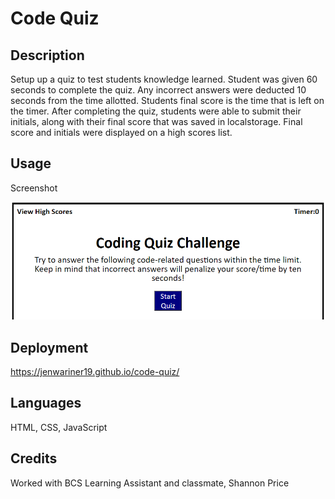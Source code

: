 # Code Quiz

## Description

Setup up a quiz to test students knowledge learned. Student was given 60 seconds to complete the quiz. Any incorrect answers were deducted 10 seconds from the time allotted. Students final score is the time that is left on the timer. After completing the quiz, students were able to submit their initials, along with their final score that was saved in localstorage. Final score and initials were displayed on a high scores list.

## Usage

Screenshot

![alt text](./assets/images/screenshot.png)

## Deployment

https://jenwariner19.github.io/code-quiz/

## Languages

HTML, CSS, JavaScript

## Credits

Worked with BCS Learning Assistant and classmate, Shannon Price


